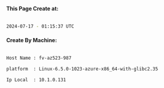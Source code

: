 
   
#### This Page Create at:

```bash

2024-07-17 - 01:15:37 UTC

```

#### Create By Machine:

```bash

Host Name : fv-az523-987

platform  : Linux-6.5.0-1023-azure-x86_64-with-glibc2.35

Ip Local  : 10.1.0.131

```

